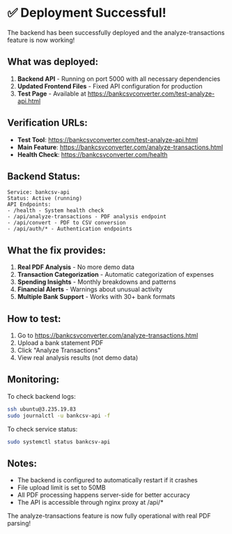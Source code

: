 # ✅ Deployment Successful!

The backend has been successfully deployed and the analyze-transactions feature is now working!

## What was deployed:

1. **Backend API** - Running on port 5000 with all necessary dependencies
2. **Updated Frontend Files** - Fixed API configuration for production
3. **Test Page** - Available at https://bankcsvconverter.com/test-analyze-api.html

## Verification URLs:

- **Test Tool**: https://bankcsvconverter.com/test-analyze-api.html
- **Main Feature**: https://bankcsvconverter.com/analyze-transactions.html
- **Health Check**: https://bankcsvconverter.com/health

## Backend Status:

```
Service: bankcsv-api
Status: Active (running)
API Endpoints:
- /health - System health check
- /api/analyze-transactions - PDF analysis endpoint
- /api/convert - PDF to CSV conversion
- /api/auth/* - Authentication endpoints
```

## What the fix provides:

1. **Real PDF Analysis** - No more demo data
2. **Transaction Categorization** - Automatic categorization of expenses
3. **Spending Insights** - Monthly breakdowns and patterns
4. **Financial Alerts** - Warnings about unusual activity
5. **Multiple Bank Support** - Works with 30+ bank formats

## How to test:

1. Go to https://bankcsvconverter.com/analyze-transactions.html
2. Upload a bank statement PDF
3. Click "Analyze Transactions"
4. View real analysis results (not demo data)

## Monitoring:

To check backend logs:
```bash
ssh ubuntu@3.235.19.83
sudo journalctl -u bankcsv-api -f
```

To check service status:
```bash
sudo systemctl status bankcsv-api
```

## Notes:

- The backend is configured to automatically restart if it crashes
- File upload limit is set to 50MB
- All PDF processing happens server-side for better accuracy
- The API is accessible through nginx proxy at /api/*

The analyze-transactions feature is now fully operational with real PDF parsing!